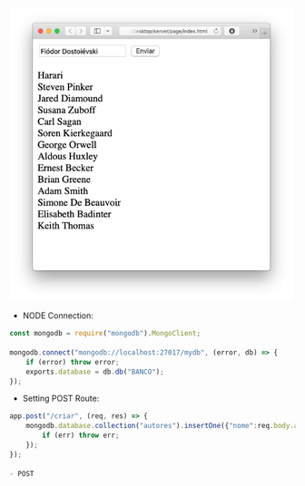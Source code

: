 <img src="ex1.png" width="500" />

- NODE Connection:
```javascript
const mongodb = require("mongodb").MongoClient;

mongodb.connect("mongodb://localhost:27017/mydb", (error, db) => {
    if (error) throw error;
    exports.database = db.db("BANCO");
});
```

- Setting POST Route:
```javascript
app.post("/criar", (req, res) => {
    mongodb.database.collection("autores").insertOne({"nome":req.body.autor}, (err, res) => {
        if (err) throw err;
    });
});

- POST 
